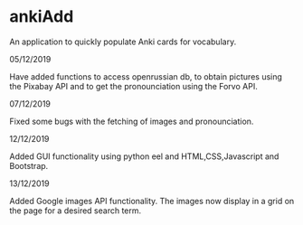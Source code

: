 # ankiAdd
An application to quickly populate Anki cards for vocabulary. 

05/12/2019

Have added functions to access openrussian db, to obtain pictures using the Pixabay API and to get the pronounciation using the Forvo API. 

07/12/2019 

Fixed some bugs with the fetching of images and pronounciation. 

12/12/2019 

Added GUI functionality using python eel and HTML,CSS,Javascript and Bootstrap. 

13/12/2019

Added Google images API functionality. The images now display in a grid on the page for a desired search term. 

